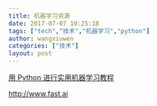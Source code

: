 ```yaml
---
title: 机器学习资源
date: 2017-07-07 10:25:18
tags: ["tech","技术","机器学习","python"]
author: wangxiuwen
categories: ["技术"]
layout: post
---
```


[ 用 Python 进行实用机器学习教程](https://pythonprogramming.net/machine-learning-tutorial-python-introduction/)


http://www.fast.ai